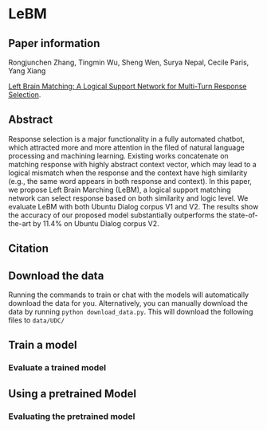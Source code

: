 # LeBM

## Paper information
Rongjunchen Zhang, Tingmin Wu, Sheng Wen, Surya Nepal, Cecile Paris, Yang Xiang

[Left Brain Matching: A Logical Support Network for Multi-Turn Response Selection](https:).

## Abstract

Response selection is a major functionality in a fully automated chatbot, which attracted more and more attention in the filed of natural language processing and machining learning. Existing works concatenate on matching response with highly abstract context vector, which may lead to a logical mismatch when the response and the context have high similarity (e.g., the same word appears in both response and context). In this paper, we propose Left Brain Marching (LeBM), a logical support matching network can select response based on both similarity and logic level.  We evaluate LeBM with both Ubuntu Dialog corpus V1 and V2. The results show the accuracy of our proposed model substantially outperforms the state-of-the-art by 11.4% on Ubuntu Dialog corpus V2.

## Citation

## Download the data
Running the commands to train or chat with the models will automatically download the data for you.
Alternatively, you can manually download the data by running `python download_data.py`. This will download the following files to `data/UDC/`

## Train a model

### Evaluate a trained model

## Using a pretrained Model

### Evaluating the pretrained model
